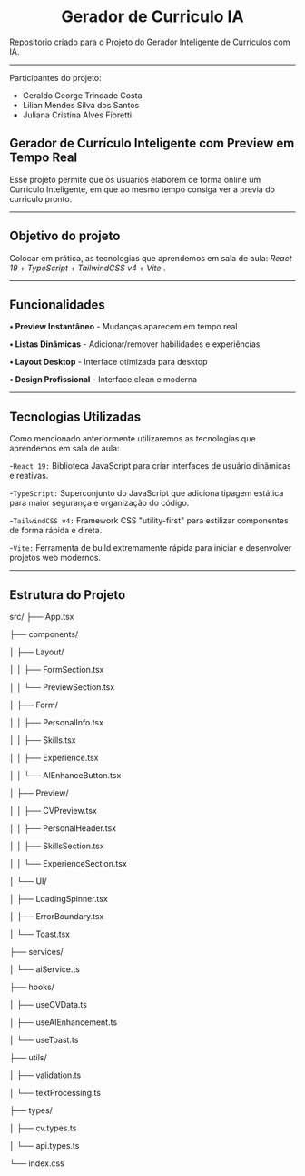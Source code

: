 <h1 align="center">Gerador de Curriculo IA </h1>

Repositorio criado para o Projeto do Gerador Inteligente de Currículos com IA.
______________________________________________________________________________________________


Participantes do projeto:
* Geraldo George Trindade Costa 
* Lilian Mendes Silva dos Santos 
* Juliana Cristina Alves Fioretti

## Gerador de Currículo Inteligente com Preview em Tempo Real

Esse projeto permite que os usuarios elaborem de forma online um Curriculo Inteligente, em que ao mesmo tempo consiga ver a previa do curriculo pronto.

____________________________________________________________________________________________
## Objetivo do projeto

Colocar em prática, as tecnologias que aprendemos em sala de aula:
_React 19_ + _TypeScript_ + _TailwindCSS v4_ + _Vite_ .

______________________________________________________________________________________________

## Funcionalidades

**• Preview Instantâneo** - Mudanças aparecem em tempo real

**• Listas Dinâmicas** - Adicionar/remover habilidades e experiências

**• Layout Desktop** - Interface otimizada para desktop

**• Design Profissional** - Interface clean e moderna

____________________________________________________________________________________________
## Tecnologias Utilizadas

Como mencionado anteriormente utilizaremos as tecnologias que aprendemos em sala de aula:

-`React 19:` Biblioteca JavaScript para criar interfaces de usuário dinâmicas e reativas.

-`TypeScript:` Superconjunto do JavaScript que adiciona tipagem estática para maior segurança e organização do código.

-`TailwindCSS v4:` Framework CSS "utility-first" para estilizar componentes de forma rápida e direta.

-`Vite:` Ferramenta de build extremamente rápida para iniciar e desenvolver projetos web modernos.

_____________________________________________________________________________________________

## Estrutura do Projeto

src/
├── App.tsx

├── components/

│ ├── Layout/

│ │ ├── FormSection.tsx

│ │ └── PreviewSection.tsx

│ ├── Form/

│ │ ├── PersonalInfo.tsx

│ │ ├── Skills.tsx

│ │ ├── Experience.tsx

│ │ └── AIEnhanceButton.tsx

│ ├── Preview/

│ │ ├── CVPreview.tsx

│ │ ├── PersonalHeader.tsx

│ │ ├── SkillsSection.tsx

│ │ └── ExperienceSection.tsx

│ └── UI/

│ ├── LoadingSpinner.tsx

│ ├── ErrorBoundary.tsx

│ └── Toast.tsx

├── services/

│ └── aiService.ts

├── hooks/

│ ├── useCVData.ts

│ ├── useAIEnhancement.ts

│ └── useToast.ts

├── utils/

│ ├── validation.ts

│ └── textProcessing.ts

├── types/

│ ├── cv.types.ts

│ └── api.types.ts

└── index.css

